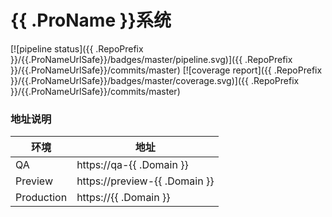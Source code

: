 {{ .ProName }}系统
================

[![pipeline status]({{ .RepoPrefix }}/{{.ProNameUrlSafe}}/badges/master/pipeline.svg)]({{ .RepoPrefix }}/{{.ProNameUrlSafe}}/commits/master)
[![coverage report]({{ .RepoPrefix }}/{{.ProNameUrlSafe}}/badges/master/coverage.svg)]({{ .RepoPrefix }}/{{.ProNameUrlSafe}}/commits/master)

### 地址说明
| 环境         | 地址                                 |
| ------------ | ------------------------------------ |
| QA           | https://qa-{{ .Domain }}             |
| Preview      | https://preview-{{ .Domain }}        |
| Production   | https://{{ .Domain }}                |

